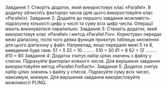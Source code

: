 Завдання 1:
Створіть додаток, який використовує клас «Parallel». В додатку
обчисліть факторіал числа (для цього використовуйте клас
«Parallel»).
Завдання 2:
Додайте до першого завдання можливість підрахунку кількості
цифр у числі та суму всіх цифр числа. Операції мають
виконуватися паралельно.
Завдання 3:
Створіть додаток, який використовує клас «Parallel» і метод
«Parallel.For». Користувач передає межі діапазону, після чого
деяка функція проєктує таблицю множення для цього діапазону
у файл. Наприклад, якщо передали межі 5 та 8, виведення буде
таке:
5*1 = 5
5*2 = 10
………
5*10 = 50
6*1 = 6
6*2 = 12
………
8*10 = 80
Завдання 4:
Додаток зчитує набір цілих значень з файлу у список. Підрахуйте
факторіал кожного числа. Для вирішення завдання
використовуйте метод «Parallel.ForEach».
Завдання 5:
Додаток зчитує набір цілих значень з файлу у список. Підрахуйте
суму всіх чисел, максимум, мінімум. Для вирішення завдання
використовуйте можливості PLINQ.
